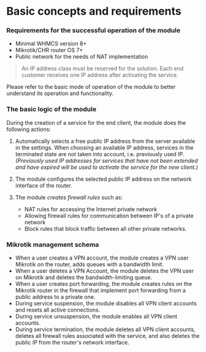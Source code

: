 # Basic concepts and requirements

### Requirements for the successful operation of the module

- Minimal WHMCS version 8+
- Mikrotik/CHR router OS 7+
- Public network for the needs of NAT implementation

>An IP address class must be reserved for the solution. Each end customer receives one IP address after activating the service.

Please refer to the basic mode of operation of the module to better understand its operation and functionality.

### The basic logic of the module

During the creation of a service for the end client, the module does the following actions:

1. Automatically selects a free public IP address from the server available in the settings. When choosing an available IP address, services in the terminated state are not taken into account, i.e. previously used IP. *(Previously used IP addresses for services that have not been extended and have expired will be used to activate the service for the new client.)*
2. The module configures the selected public IP address on the network interface of the router.
3. The module *creates firewall rules* such as:  
    
    - NAT rules for accessing the Internet private network
    - Allowing firewall rules for communication between IP's of a private network
    - Block rules that block traffic between all other private networks.

### Mikrotik management schema

- When a user creates a VPN account, the module creates a VPN user Mikrotik on the router, adds queues with a bandwidth limit.
- When a user deletes a VPN Account, the module deletes the VPN user on Mikrotik and deletes the bandwidth-limiting queue.
- When a user creates port forwarding, the module creates rules on the Mikrotik router in the firewall that implement port forwarding from a public address to a private one.
- During service suspension, the module disables all VPN client accounts and resets all active connections.
- During service unsuspension, the module enables all VPN client accounts.
- During service termination, the module deletes all VPN client accounts, deletes all firewall rules associated with the service, and also deletes the public IP from the router's network interface.
